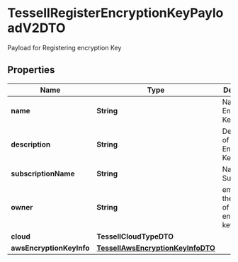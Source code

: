 

# TessellRegisterEncryptionKeyPayloadV2DTO

Payload for Registering encryption Key

## Properties

Name | Type | Description | Notes
------------ | ------------- | ------------- | -------------
**name** | **String** | Name of Encryption Key | 
**description** | **String** | Description of Encryption Key |  [optional]
**subscriptionName** | **String** | Name of the Subscription | 
**owner** | **String** | email id of the owner of the encryption key |  [optional]
**cloud** | **TessellCloudTypeDTO** |  | 
**awsEncryptionKeyInfo** | [**TessellAwsEncryptionKeyInfoDTO**](TessellAwsEncryptionKeyInfoDTO.md) |  |  [optional]



